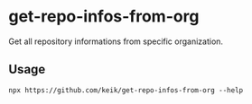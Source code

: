# get-repo-infos-from-org

Get all repository informations from specific organization.

## Usage

```
npx https://github.com/keik/get-repo-infos-from-org --help
```
